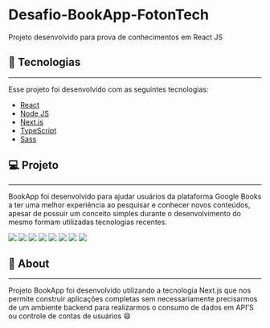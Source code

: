 # Desafio-BookApp-FotonTech
Projeto desenvolvido para prova de conhecimentos em React JS
<h2>🚀 Tecnologias</h2>
<hr>
Esse projeto foi desenvolvido com as seguintes tecnologias:
<ul>
  <li><a href="https://pt-br.reactjs.org" target="_blank">React</a></li>
  <li><a href="https://nodejs.org/en/" target="_blank">Node JS</a></li>
  <li><a href="https://nextjs.org" target="_blank">Next.js</a></li>
  <li><a href="https://www.typescriptlang.org/" target="_blank">TypeScript</a></li>
  <li><a href="https://sass-lang.com" target="_blank">Sass</a></li>
</ul>
<h2>💻 Projeto</h2>
<hr>
<p>
BookApp foi desenvolvido para ajudar usuários da plataforma Google Books a ter uma melhor experiência ao pesquisar e conhecer novos conteúdos, apesar de possuir um conceito simples durante o desenvolvimento do mesmo formam utilizadas tecnologias recentes.
</p>
<div style="align-items: center;">
<img src="https://github.com/BrunoMeirel3s/Desafio-BookApp-FotonTech/blob/main/public/screenshots/1.PNG"></img>
<img src="https://github.com/BrunoMeirel3s/Desafio-BookApp-FotonTech/blob/main/public/screenshots/2.PNG"></img>
<img src="https://github.com/BrunoMeirel3s/Desafio-BookApp-FotonTech/blob/main/public/screenshots/3.PNG"></img>
<img src="https://github.com/BrunoMeirel3s/Desafio-BookApp-FotonTech/blob/main/public/screenshots/4.PNG"></img>
<img src="https://github.com/BrunoMeirel3s/Desafio-BookApp-FotonTech/blob/main/public/screenshots/5.PNG"></img>
<img src="https://github.com/BrunoMeirel3s/Desafio-BookApp-FotonTech/blob/main/public/screenshots/6.PNG"></img>
<img src="https://github.com/BrunoMeirel3s/Desafio-BookApp-FotonTech/blob/main/public/screenshots/7.PNG"></img>
<img src="https://github.com/BrunoMeirel3s/Desafio-BookApp-FotonTech/blob/main/public/screenshots/8.PNG"></img>
</div>

<h2>🤔 About</h2>
<hr>
Projeto BookApp foi desenvolvido utilizando a tecnologia Next.js que nos permite construir aplicações completas sem necessariamente precisarmos de um ambiente backend para realizarmos o consumo de dados em API'S ou controle de contas de usuários 😄
